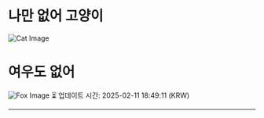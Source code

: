 
# 나만 없어 고양이

![Cat Image](https://cdn2.thecatapi.com/images/MTg5ODU1MQ.jpg)

# 여우도 없어
![Fox Image](https://randomfox.ca/images/3.jpg)
⏳ 업데이트 시간: 2025-02-11 18:49:11 (KRW)

---
